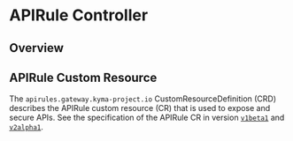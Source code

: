 # APIRule Controller

## Overview



## APIRule Custom Resource

The `apirules.gateway.kyma-project.io` CustomResourceDefinition (CRD) describes the APIRule custom resource (CR) that is used to expose and secure APIs. See the specification of the APIRule CR in version [`v1beta1`](./custom-resources/apirule/04-10-apirule-custom-resource.md) and [`v2alpha1`](./custom-resources/apirule/v2alpha1/04-10-apirule-custom-resource.md).







